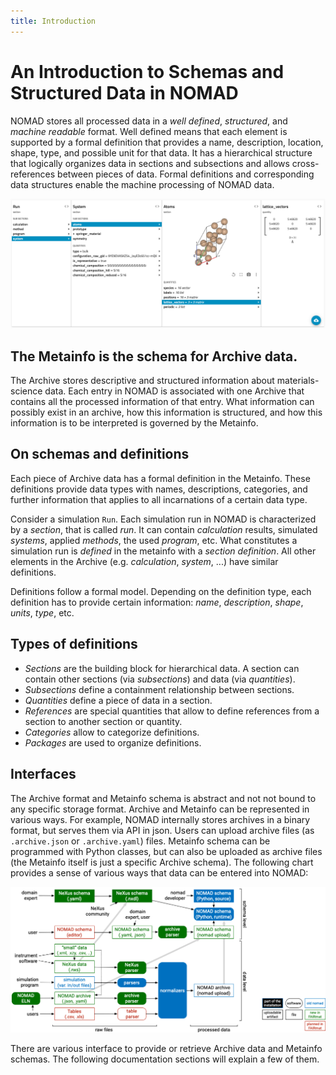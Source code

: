 ```yaml
---
title: Introduction
---
```


# An Introduction to Schemas and Structured Data in NOMAD

NOMAD stores all processed data in a *well defined*, *structured*, and *machine readable*
format. Well defined means that each element is supported by a formal definition that provides
a name, description, location, shape, type, and possible unit for that data. It has a
hierarchical structure that logically organizes data in sections and subsections and allows
cross-references between pieces of data. Formal definitions and corresponding
data structures enable the machine processing of NOMAD data.

![archive example](../assets/archive-example.png)

## The Metainfo is the schema for Archive data.
The Archive stores descriptive and structured information about materials-science
data. Each entry in NOMAD is associated with one Archive that contains all the processed
information of that entry. What information can possibly exist in an archive, how this
information is structured, and how this information is to be interpreted is governed
by the Metainfo.

## On schemas and definitions
Each piece of Archive data has a formal definition in the Metainfo. These definitions
provide data types with names, descriptions, categories, and further information that
applies to all incarnations of a certain data type.

Consider a simulation `Run`. Each
simulation run in NOMAD is characterized by a *section*, that is called *run*. It can contain
*calculation* results, simulated *systems*, applied *methods*, the used *program*, etc.
What constitutes a simulation run is *defined* in the metainfo with a *section definition*.
All other elements in the Archive (e.g. *calculation*, *system*, ...) have similar definitions.

Definitions follow a formal model. Depending on the definition type, each definition
has to provide certain information: *name*, *description*, *shape*, *units*, *type*, etc.

## Types of definitions

- *Sections* are the building block for hierarchical data. A section can contain other
  sections (via *subsections*) and data (via *quantities*).
- *Subsections* define a containment relationship between sections.
- *Quantities* define a piece of data in a section.
- *References* are special quantities that allow to define references from a section to
  another section or quantity.
- *Categories* allow to categorize definitions.
- *Packages* are used to organize definitions.

## Interfaces
The Archive format and Metainfo schema is abstract and not not bound to any
specific storage format. Archive and Metainfo can be represented in various ways.
For example, NOMAD internally stores archives in a binary format, but serves them via
API in json. Users can upload archive files (as `.archive.json` or `.archive.yaml`) files.
Metainfo schema can be programmed with Python classes, but can also be uploaded as
archive files (the Metainfo itself is just a specific Archive schema). The following
chart provides a sense of various ways that data can be entered into NOMAD:

![nomad data flow](../assets/data-flow.png)

There are various interface to provide or retrieve Archive data and Metainfo schemas.
The following documentation sections will explain a few of them.
